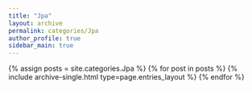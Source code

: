 ```yaml
---
title: "Jpa"
layout: archive
permalink: categories/Jpa
author_profile: true
sidebar_main: true
---
```



{% assign posts = site.categories.Jpa %}
{% for post in posts %} {% include archive-single.html type=page.entries_layout %} {% endfor %}